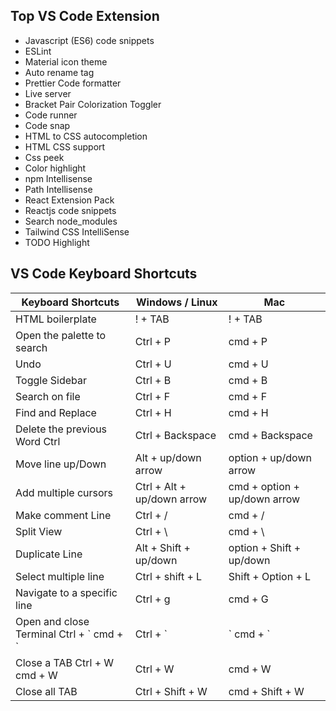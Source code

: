 ## Top VS Code Extension
- Javascript (ES6) code snippets
- ESLint
- Material icon theme
- Auto rename tag
- Prettier Code formatter
- Live server
- Bracket Pair Colorization Toggler
- Code runner
- Code snap
- HTML to CSS autocompletion
- HTML CSS support
- Css peek
- Color highlight
- npm Intellisense
- Path Intellisense
- React Extension Pack
- Reactjs code snippets
- Search node_modules
- Tailwind CSS IntelliSense
- TODO Highlight

## VS Code Keyboard Shortcuts</h2>
  <table class="table table-borderless">
    <thead>
      <tr>
        <th scope="col">Keyboard Shortcuts</th>
        <th scope="col">Windows / Linux</th>
        <th scope="col">Mac</th>
      </tr>
    </thead>
    <tr>
      <td>HTML boilerplate</td>
      <td>! + TAB</td>
      <td>! + TAB</td>
    </tr>
    <tr>
      <td>Open the palette to search</td>
      <td>Ctrl + P</td>
      <td>cmd + P</td>
    </tr>
    <tr>
      <td>Undo</td>
      <td>Ctrl + U</td>
      <td>cmd + U</td>
    </tr>
    <tr>
      <td>Toggle Sidebar</td>
      <td>Ctrl + B</td>
      <td>cmd + B</td>
    </tr>
    <tr>
      <td>Search on file</td>
      <td>Ctrl + F</td>
      <td>cmd + F</td>
    </tr>
    <tr>
      <td>Find and Replace</td>
      <td>Ctrl + H</td>
      <td>cmd + H</td>
    </tr>
    <tr>
      <td>Delete the previous Word Ctrl</td>
      <td>Ctrl + Backspace</td>
      <td>cmd + Backspace</td>
    </tr>
    <tr>
      <td>Move line up/Down</td>
      <td>Alt + up/down arrow</td>
      <td>option + up/down arrow</td>
    </tr>
    <tr>
      <td>Add multiple cursors</td>
      <td>Ctrl + Alt + up/down arrow</td>
      <td>cmd + option + up/down arrow</td>
    </tr>
    <tr>
      <td>Make comment Line</td>
      <td> Ctrl + /</td>
      <td>cmd + /</td>
    </tr>
    <tr>
      <td>Split View</td>
      <td>Ctrl + \</td>
      <td>cmd + \</td>
    </tr>
    <tr>
      <td>Duplicate Line</td>
      <td>Alt + Shift + up/down</td>
      <td>option + Shift + up/down</td>
    </tr>
    <tr>
      <td>Select multiple line</td>
      <td>Ctrl + shift + L</td>
      <td>Shift + Option + L</td>
    </tr>
    <tr>
      <td>Navigate to a specific line</td>
      <td>Ctrl + g</td>
      <td>cmd + G</td>
    </tr>
    <tr>
      <td>Open and close Terminal Ctrl + ` cmd + `</td>
      <td> Ctrl + `</td>
      <td>` cmd + `</td>
    </tr>
    <tr>
      <td>Close a TAB Ctrl + W cmd + W</td>
      <td>Ctrl + W</td>
      <td>cmd + W</td>
    </tr>
    <tr>
      <td>Close all TAB</td>
      <td>Ctrl + Shift + W</td>
      <td>cmd + Shift + W</td>
    </tr>
    </tbody>
  </table>
